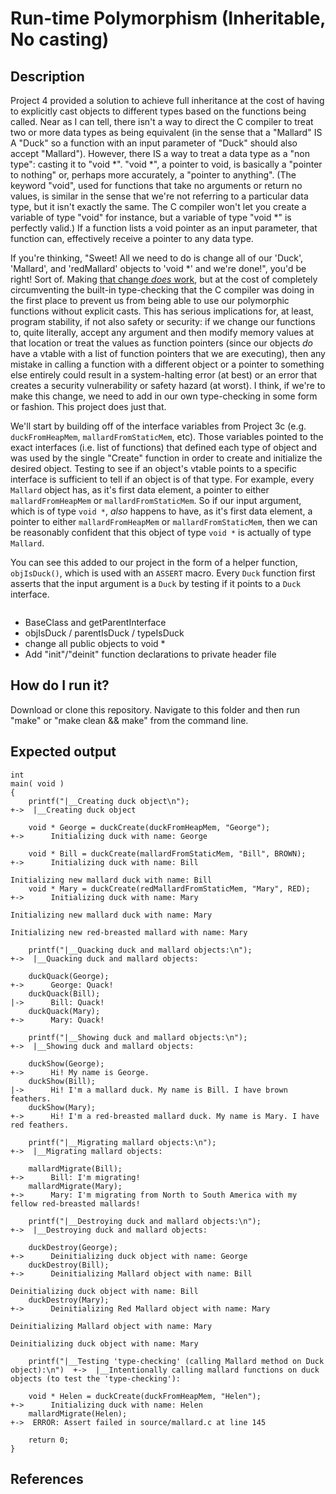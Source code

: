 # Run-time Polymorphism (Inheritable, No casting)

## Description

Project 4 provided a solution to achieve full inheritance at the cost of having to explicitly cast objects to different types based on the functions being called. Near as I can tell, there isn't a way to direct the C compiler to treat two or more data types as being equivalent (in the sense that a "Mallard" IS A "Duck" so a function with an input parameter of "Duck" should also accept "Mallard"). However, there IS a way to treat a data type as a "non type": casting it to "void *". "void *", a pointer to void, is basically a "pointer to nothing" or, perhaps more accurately, a "pointer to anything". (The keyword "void", used for functions that take no arguments or return no values, is similar in the sense that we're not referring to a particular data type, but it isn't exactly the same. The C compiler won't let you create a variable of type "void" for instance, but a variable of type "void *" is perfectly valid.) If a function lists a void pointer as an input parameter, that function can, effectively receive a pointer to any data type.

If you're thinking, "Sweet! All we need to do is change all of our 'Duck', 'Mallard', and 'redMallard' objects to 'void *' and we're done!", you'd be right! Sort of. Making [that change _does_ work](https://github.com/nathancharlesjones/Comparison-of-OOP-techniques-in-C/tree/main/Experiments/Run-time-Polymorphism_Inheritable_No-type-checking), but at the cost of completely circumventing the built-in type-checking that the C compiler was doing in the first place to prevent us from being able to use our polymorphic functions without explicit casts. This has serious implications for, at least, program stability, if not also safety or security: if we change our functions to, quite literally, accept any argument and then modify memory values at that location or treat the values as function pointers (since our objects _do_ have a vtable with a list of function pointers that we are executing), then any mistake in calling a function with a different object or a pointer to something else entirely could result in a system-halting error (at best) or an error that creates a security vulnerability or safety hazard (at worst). I think, if we're to make this change, we need to add in our own type-checking in some form or fashion. This project does just that.

We'll start by building off of the interface variables from Project 3c (e.g. `duckFromHeapMem`, `mallardFromStaticMem`, etc). Those variables pointed to the exact interfaces (i.e. list of functions) that defined each type of object and was used by the single "Create" function in order to create and initialize the desired object. Testing to see if an object's vtable points to a specific interface is sufficient to tell if an object is of that type. For example, every `Mallard` object has, as it's first data element, a pointer to either `mallardFromHeapMem` or `mallardFromStaticMem`. So if our input argument, which is of type `void *`, _also_ happens to have, as it's first data element, a pointer to either `mallardFromHeapMem` or `mallardFromStaticMem`, then we can be reasonably confident that this object of type `void *` is actually of type `Mallard`.

You can see this added to our project in the form of a helper function, `objIsDuck()`, which is used with an `ASSERT` macro. Every `Duck` function first asserts that the input argument is a `Duck` by testing if it points to a `Duck` interface.

```

```

- BaseClass and getParentInterface
- objIsDuck / parentIsDuck / typeIsDuck
- change all public objects to void *
- Add "init"/"deinit" function declarations to private header file

## How do I run it?

Download or clone this repository. Navigate to this folder and then run "make" or "make clean && make" from the command line.

## Expected output

```
int
main( void )
{
    printf("|__Creating duck object\n");                                             +->  |__Creating duck object

    void * George = duckCreate(duckFromHeapMem, "George");                           +->      Initializing duck with name: George

    void * Bill = duckCreate(mallardFromStaticMem, "Bill", BROWN);                   +->      Initializing duck with name: Bill
                                                                                              Initializing new mallard duck with name: Bill
    void * Mary = duckCreate(redMallardFromStaticMem, "Mary", RED);                  +->      Initializing duck with name: Mary
                                                                                              Initializing new mallard duck with name: Mary
                                                                                              Initializing new red-breasted mallard with name: Mary

    printf("|__Quacking duck and mallard objects:\n");                               +->  |__Quacking duck and mallard objects:

    duckQuack(George);                                                               +->      George: Quack!
    duckQuack(Bill);                                                                 |->      Bill: Quack!
    duckQuack(Mary);                                                                 +->      Mary: Quack!

    printf("|__Showing duck and mallard objects:\n");                                +->  |__Showing duck and mallard objects:

    duckShow(George);                                                                +->      Hi! My name is George.
    duckShow(Bill);                                                                  |->      Hi! I'm a mallard duck. My name is Bill. I have brown feathers.
    duckShow(Mary);                                                                  +->      Hi! I'm a red-breasted mallard duck. My name is Mary. I have red feathers.

    printf("|__Migrating mallard objects:\n");                                       +->  |__Migrating mallard objects:

    mallardMigrate(Bill);                                                            +->      Bill: I'm migrating!
    mallardMigrate(Mary);                                                            +->      Mary: I'm migrating from North to South America with my fellow red-breasted mallards!

    printf("|__Destroying duck and mallard objects:\n");                             +->  |__Destroying duck and mallard objects:

    duckDestroy(George);                                                             +->      Deinitializing duck object with name: George
    duckDestroy(Bill);                                                               +->      Deinitializing Mallard object with name: Bill
                                                                                              Deinitializing duck object with name: Bill
    duckDestroy(Mary);                                                               +->      Deinitializing Red Mallard object with name: Mary
                                                                                              Deinitializing Mallard object with name: Mary
                                                                                              Deinitializing duck object with name: Mary

    printf("|__Testing 'type-checking' (calling Mallard method on Duck object):\n")  +->  |__Intentionally calling mallard functions on duck objects (to test the 'type-checking'):

    void * Helen = duckCreate(duckFromHeapMem, "Helen");                             +->      Initializing duck with name: Helen
    mallardMigrate(Helen);                                                           +->  ERROR: Assert failed in source/mallard.c at line 145

    return 0;
}
```

## References
